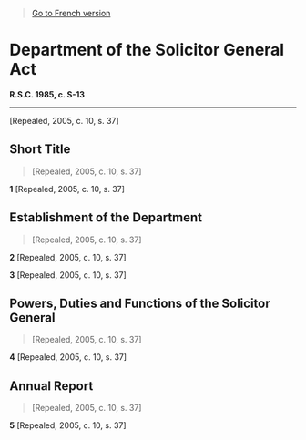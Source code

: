 > [Go to French version](/fr/Lois/Lois%20révisées%20du%20Canada/S/S-13.md)

# Department of the Solicitor General Act

**R.S.C. 1985, c. S-13**


----------


[Repealed,  2005, c. 10, s. 37]



## Short Title
> [Repealed,  2005, c. 10, s. 37]



**1** [Repealed,  2005, c. 10, s. 37]




## Establishment of the Department
> [Repealed,  2005, c. 10, s. 37]



**2** [Repealed,  2005, c. 10, s. 37]



**3** [Repealed,  2005, c. 10, s. 37]




## Powers, Duties and Functions of the Solicitor General
> [Repealed,  2005, c. 10, s. 37]



**4** [Repealed,  2005, c. 10, s. 37]




## Annual Report
> [Repealed,  2005, c. 10, s. 37]



**5** [Repealed,  2005, c. 10, s. 37]


